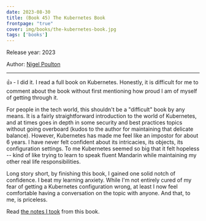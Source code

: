 ```yaml
---
date: 2023-08-30
title: (Book 45) The Kubernetes Book
frontpage: "true"
cover: img/books/the-kubernetes-book.jpg
tags: ['books']
---
```


Release year: 2023

Author: [Nigel Poulton](https://linkedin.com/in/nigelpoulton)

---

👍 - I did it. I read a full book on Kubernetes. Honestly, it is
difficult for me to comment about the book without first mentioning how
proud I am of myself of getting through it.

For people in the tech world, this shouldn't be a "difficult" book by
any means. It is a fairly straightforward introduction to the world of
Kubernetes, and at times goes in depth in some security and best
practices topics without going overboard (kudos to the author for
maintaining that delicate balance). However, Kubernetes has made me feel
like an impostor for about 6 years. I have never felt confident about
its intricacies, its objects, its configuration settings. To me
Kubernetes seemed so big that it felt hopeless -- kind of like trying to
learn to speak fluent Mandarin while maintaining my other real life
responsibilities.

Long story short, by finishing this book, I gained one solid notch of
confidence. I beat my learning anxiety. While I'm not entirely cured of
my fear of getting a Kubernetes configuration wrong, at least I now feel
comfortable having a conversation on the topic with anyone. And that, to
me, is priceless.

Read [the notes I took](/books/the-kubernetes-book.pdf) from this book.
